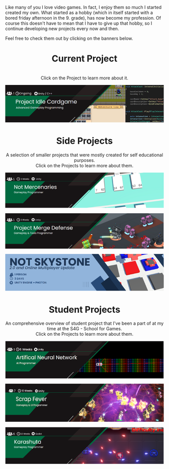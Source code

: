 Like many of you I love video games. In fact, I enjoy them so much I started created my own. What started as a hobby (which in itself started with a bored friday afternoon in the 9. grade), has now become my profession. 
Of course this doesn't have to mean that I have to give up that hobby, so I continue developing new projects every now and then.

Feel free to check them out by clicking on the banners below.
<div align="center">
  
# Current Project
<p> <br> Click on the Project to learn more about it.</p>

[![ANN_Banner](readme/DLL_Banner.png)](https://github.com/BasKrueger/Idle-Cardgame)

  
# Side Projects
A selection of smaller projects that were mostly created for self educational purposes. <br> Click on the Projects to learn more about them.</p>

<!-- [![ComingSoon](readme/ComingSoonBanner.png)](https://github.com/BasKrueger) -->

[![NotMercenaries](readme/NotMercenariesBanner.png)](https://github.com/BasKrueger/NotMercenaries/tree/main)

[![NotMercenaries](readme/MergeDefenseBanner.png)](https://github.com/BasKrueger/MergeDefense)

[![NotSkyStone2.0](readme/NotSkystone2.0Banner.png)](https://github.com/BasKrueger/Not-Skystone-2.0/tree/main)

# Student Projects
<p> An comprehensive overview of student project that I've been a part of at my time at the S4G - School for Games. <br> Click on the Projects to learn more about them.</p>

[![ANN_Banner](readme/ANN_Banner_.png)](https://github.com/BasKrueger/Approachable-Artifical-Neural-Network)

[![ScrapFeverBanner](readme/ScrapFeverBanner_.png)](https://github.com/BasKrueger/ScrapFever/tree/main)

[![Karashuta](readme/KarashutaBanner.png)](https://github.com/BasKrueger/Karashuta_)

</div>
